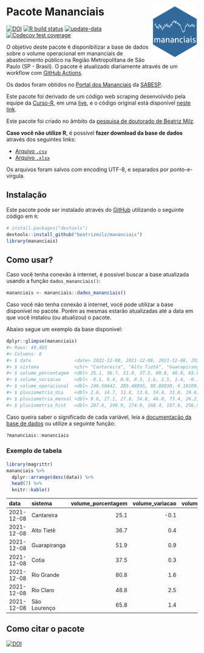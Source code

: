 
<!-- README.md is generated from README.Rmd. Please edit that file -->

# Pacote Mananciais <img src="man/figures/hexlogo.png" align="right" width = "120px"/>

<!-- badges: start -->

[![DOI](https://zenodo.org/badge/DOI/10.5281/zenodo.4733056.svg)](https://doi.org/10.5281/zenodo.4733056)
[![R build
status](https://github.com/beatrizmilz/mananciais/workflows/R-CMD-check/badge.svg)](https://github.com/beatrizmilz/mananciais/actions)
[![update-data](https://github.com/beatrizmilz/mananciais/actions/workflows/2-update_data.yaml/badge.svg)](https://github.com/beatrizmilz/mananciais/actions/workflows/2-update_data.yaml)
[![Codecov test
coverage](https://codecov.io/gh/beatrizmilz/mananciais/branch/master/graph/badge.svg)](https://codecov.io/gh/beatrizmilz/mananciais?branch=master)
<!-- badges: end -->

O objetivo deste pacote é disponibilizar a base de dados sobre o volume
operacional em mananciais de abastecimento público na Região
Metropolitana de São Paulo (SP - Brasil). O pacote é atualizado
diariamente através de um workflow com [GitHub
Actions](https://github.com/beatrizmilz/mananciais/actions).

Os dados foram obtidos no [Portal dos
Mananciais](http://mananciais.sabesp.com.br/Situacao) da
[SABESP](http://site.sabesp.com.br/site/Default.aspx).

Este pacote foi derivado de um código web scraping desenvolvido pela
equipe da [Curso-R](https://www.curso-r.com/), em uma
[live](https://youtu.be/jvZIxrMmOcQ), e o código original está
disponível [neste
link](https://github.com/curso-r/lives/blob/master/drafts/20200730_scraper_sabesp.R).

Este pacote foi criado no âmbito da [pesquisa de doutorado de Beatriz
Milz](https://beatrizmilz.github.io/tese/).

**Caso você não utilize R**, é possível **fazer download da base de
dados** através dos seguintes links:

  - [Arquivo
    `.csv`](https://github.com/beatrizmilz/mananciais/raw/master/inst/extdata/mananciais.csv)
  - [Arquivo
    `.xlsx`](https://github.com/beatrizmilz/mananciais/blob/master/inst/extdata/mananciais.xlsx?raw=true)

Os arquivos foram salvos com encoding UTF-8, e separados por
ponto-e-vírgula.

## Instalação

Este pacote pode ser instalado através do [GitHub](https://github.com/)
utilizando o seguinte código em `R`:

``` r
# install.packages("devtools")
devtools::install_github("beatrizmilz/mananciais")
library(mananciais)
```

## Como usar?

Caso você tenha conexão à internet, é possível buscar a base atualizada
usando a função `dados_mananciais()`:

``` r
mananciais <- mananciais::dados_mananciais() 
```

Caso você não tenha conexão à internet, você pode utilizar a base
disponível no pacote. Porém as mesmas estarão atualizadas até a data em
que você instalou (ou atualizou) o pacote.

Abaixo segue um exemplo da base disponível:

``` r
dplyr::glimpse(mananciais)
#> Rows: 49,485
#> Columns: 8
#> $ data                <date> 2021-12-08, 2021-12-08, 2021-12-08, 2021-12-08, 2…
#> $ sistema             <chr> "Cantareira", "Alto Tietê", "Guarapiranga", "Cotia…
#> $ volume_porcentagem  <dbl> 25.1, 36.7, 51.9, 37.5, 80.8, 48.8, 65.8, 25.2, 36…
#> $ volume_variacao     <dbl> -0.1, 0.4, 0.9, 0.3, 1.6, 2.5, 1.4, -0.1, -0.1, -0…
#> $ volume_operacional  <dbl> 246.50442, 205.48895, 88.88030, 6.18109, 90.68368,…
#> $ pluviometria_dia    <dbl> 2.6, 14.7, 11.8, 13.6, 34.4, 31.8, 19.6, 0.2, 6.1,…
#> $ pluviometria_mensal <dbl> 9.6, 27.1, 27.8, 34.8, 48.0, 73.4, 26.2, 7.0, 12.4…
#> $ pluviometria_hist   <dbl> 207.6, 190.9, 174.0, 168.4, 187.6, 256.5, 210.6, 2…
```

Caso queira saber o significado de cada variável, leia a [documentação
da base de
dados](https://beatrizmilz.github.io/mananciais/reference/mananciais.html)
ou utilize a seguinte função:

``` r
?mananciais::mananciais
```

### Exemplo de tabela

``` r
library(magrittr)
mananciais %>% 
  dplyr::arrange(desc(data)) %>% 
  head(7) %>%
  knitr::kable()
```

| data       | sistema      | volume\_porcentagem | volume\_variacao | volume\_operacional | pluviometria\_dia | pluviometria\_mensal | pluviometria\_hist |
| :--------- | :----------- | ------------------: | ---------------: | ------------------: | ----------------: | -------------------: | -----------------: |
| 2021-12-08 | Cantareira   |                25.1 |            \-0.1 |           246.50442 |               2.6 |                  9.6 |              207.6 |
| 2021-12-08 | Alto Tietê   |                36.7 |              0.4 |           205.48895 |              14.7 |                 27.1 |              190.9 |
| 2021-12-08 | Guarapiranga |                51.9 |              0.9 |            88.88030 |              11.8 |                 27.8 |              174.0 |
| 2021-12-08 | Cotia        |                37.5 |              0.3 |             6.18109 |              13.6 |                 34.8 |              168.4 |
| 2021-12-08 | Rio Grande   |                80.8 |              1.6 |            90.68368 |              34.4 |                 48.0 |              187.6 |
| 2021-12-08 | Rio Claro    |                48.8 |              2.5 |             6.67498 |              31.8 |                 73.4 |              256.5 |
| 2021-12-08 | São Lourenço |                65.8 |              1.4 |            58.48600 |              19.6 |                 26.2 |              210.6 |

## Como citar o pacote

[![DOI](https://zenodo.org/badge/DOI/10.5281/zenodo.4733056.svg)](https://doi.org/10.5281/zenodo.4733056)
